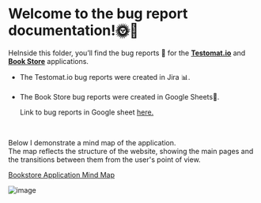 <div>
    <h1> Welcome to the bug report documentation!🌞🚀 </h1>
    <p> HeInside this folder, you’ll find the bug reports 🐞 for the
        <a href="https://testomat.io/" target="_blank"><b>Testomat.io</b></a> and
        <a href="https://demoqa.com/books" target="_blank"><b>Book Store</b></a> applications.</p>
    <ul>
      <li>The Testomat.io bug reports were created in Jira 📊.</li>
      <br>
      <li>The Book Store bug reports were created in Google Sheets📝. </li>
      <p>Link to bug reports in Google sheet 
          <a href="https://docs.google.com/spreadsheets/d/1oprHB6L1n0X1c3QTfigsK5AcIUwJCT3QBjTxKwp6fD4/edit?usp=sharing" target="_blank">here.</a>
    </ul>
    <br>
    <p> Below I demonstrate a mind map of the application. <br>
    The map reflects the structure of the website, showing the main pages and the transitions between them from the user's point of view.</p>
    <a href="https://miro.com/app/board/uXjVLzNDMnE=/?share_link_id=612734966371" target="_blank">Bookstore Application Mind Map</a>
</div>


    
![image](https://github.com/user-attachments/assets/32376403-2977-4b82-b2f0-72dcd4232763)




